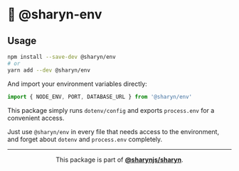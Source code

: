 # 🌹 @sharyn-env

## Usage

```bash
npm install --save-dev @sharyn/env
# or
yarn add --dev @sharyn/env
```

And import your environment variables directly:

```js
import { NODE_ENV, PORT, DATABASE_URL } from '@sharyn/env'
```

This package simply runs `dotenv/config` and exports `process.env` for a convenient access.

Just use `@sharyn/env` in every file that needs access to the environment, and forget about `dotenv` and `process.env` completely.

<hr />

<p align="center">
  This package is part of <a href="https://github.com/sharynjs/sharyn"><b>@sharynjs/sharyn</b></a>.
</p>
